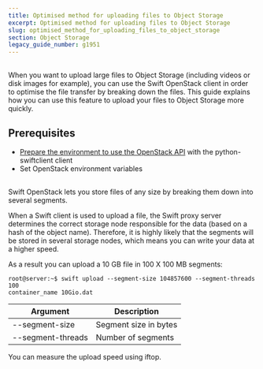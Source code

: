 ```yaml
---
title: Optimised method for uploading files to Object Storage
excerpt: Optimised method for uploading files to Object Storage
slug: optimised_method_for_uploading_files_to_object_storage
section: Object Storage
legacy_guide_number: g1951
---
```



## 
When you want to upload large files to Object Storage (including videos or disk images for example), you can use the Swift OpenStack client in order to optimise the file transfer by breaking down the files. 
This guide explains how you can use this feature to upload your files to Object Storage more quickly.


## Prerequisites

- [Prepare the environment to use the OpenStack API]({legacy}1851) with the python-swiftclient client
- Set OpenStack environment variables




## 
Swift OpenStack lets you store files of any size by breaking them down into several segments. 

When a Swift client is used to upload a file, the Swift proxy server determines the correct storage node responsible for the data (based on a hash of the object name).
Therefore, it is highly likely that the segments will be stored in several storage nodes, which means you can write your data at a higher speed. 

As a result you can upload a 10 GB file in 100 X 100 MB segments:


```
root@server:~$ swift upload --segment-size 104857600 --segment-threads 100
container_name 10Gio.dat
```


|Argument|Description|
|---|---|
|--segment-size|Segment size in bytes|
|--segment-threads|Number of segments|


You can measure the upload speed using iftop.


## 
 

